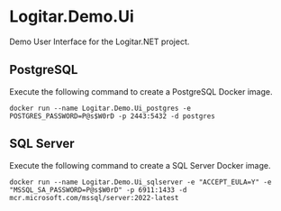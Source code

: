 # Logitar.Demo.Ui

Demo User Interface for the Logitar.NET project.

## PostgreSQL

Execute the following command to create a PostgreSQL Docker image.

`docker run --name Logitar.Demo.Ui_postgres -e POSTGRES_PASSWORD=P@s$W0rD -p 2443:5432 -d postgres`

## SQL Server

Execute the following command to create a SQL Server Docker image.

`docker run --name Logitar.Demo.Ui_sqlserver -e "ACCEPT_EULA=Y" -e "MSSQL_SA_PASSWORD=P@s$W0rD" -p 6911:1433 -d mcr.microsoft.com/mssql/server:2022-latest`
